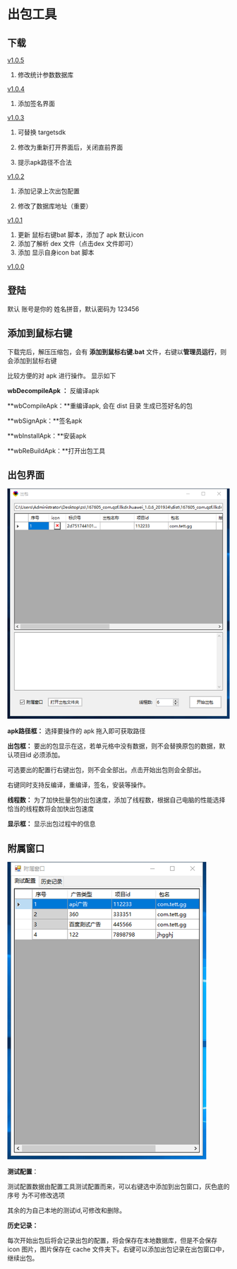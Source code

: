 # 出包工具

## 下载

[v1.0.5](http://gui.vigame.cn/createApk/v1.0.5/createApk_1.0.5.zip)

1. 修改统计参数数据库



[v1.0.4](http://gui.vigame.cn/createApk/v1.0.4/createApk_1.0.4.zip)

1. 添加签名界面

   

[v1.0.3](http://gui.vigame.cn/createApk/v1.0.3/createApk_1.0.3.zip)

1. 可替换 targetsdk 

2. 修改为重新打开界面后，关闭直前界面

3. 提示apk路径不合法

   

[v1.0.2](http://gui.vigame.cn/createApk/v1.0.2/createApk_1.0.2.zip)

1. 添加记录上次出包配置

2. 修改了数据库地址（重要）

   

[v1.0.1](http://gui.vigame.cn/createApk/v1.0.1/createApk_1.0.1.zip)

1. 更新 鼠标右键bat 脚本，添加了 apk 默认icon 
2. 添加了解析 dex 文件（点击dex 文件即可）
3. 添加 显示自身icon bat 脚本

[v1.0.0](http://gui.vigame.cn/createApk/v1.0.0/createApk_1.0.0.zip)

## 登陆

默认 账号是你的 姓名拼音，默认密码为 123456

## 添加到鼠标右键

 下载完后，解压压缩包，会有 **添加到鼠标右键.bat** 文件，右键以**管理员运行**，则会添加到鼠标右键

比较方便的对 apk 进行操作。 显示如下

 **wbDecompileApk ：** 反编译apk

 **wbCompileApk：**重编译apk, 会在 dist 目录 生成已签好名的包

 **wbSignApk：**签名apk

 **wbInstallApk：**安装apk

 **wbReBuildApk：**打开出包工具

## 出包界面

![main](../.gitbook/assets/main%20%281%29.png)

**apk路径框：** 选择要操作的 apk 拖入即可获取路径

**出包框：** 要出的包显示在这，若单元格中没有数据，则不会替换原包的数据，默认项目id 必须添加。

可选要出的配置行右键出包，则不会全部出。点击开始出包则会全部出。

 右键同时支持反编译，重编译，签名，安装等操作。

**线程数：** 为了加快批量包的出包速度，添加了线程数，根据自己电脑的性能选择恰当的线程数将会加快出包速度

**显示框：** 显示出包过程中的信息

## 附属窗口

![fsck](../.gitbook/assets/fsck.png)

**测试配置**：

 测试配置数据由配置工具测试配置而来，可以右键选中添加到出包窗口，灰色底的序号 为不可修改选项

其余的为自己本地的测试id,可修改和删除。

**历史记录：**

 每次开始出包后将会记录出包的配置，将会保存在本地数据库，但是不会保存icon 图片，图片保存在 cache 文件夹下。右键可以添加出包记录在出包窗口中，继续出包。


